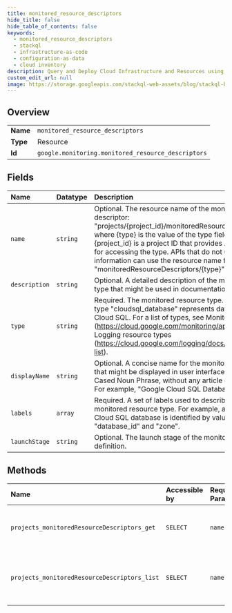 ```yaml
---
title: monitored_resource_descriptors
hide_title: false
hide_table_of_contents: false
keywords:
  - monitored_resource_descriptors
  - stackql
  - infrastructure-as-code
  - configuration-as-data
  - cloud inventory
description: Query and Deploy Cloud Infrastructure and Resources using SQL
custom_edit_url: null
image: https://storage.googleapis.com/stackql-web-assets/blog/stackql-blog-post-featured-image.png
---
```

  
    

## Overview
<table><tbody>
<tr><td><b>Name</b></td><td><code>monitored_resource_descriptors</code></td></tr>
<tr><td><b>Type</b></td><td>Resource</td></tr>
<tr><td><b>Id</b></td><td><code>google.monitoring.monitored_resource_descriptors</code></td></tr>
</tbody></table>

## Fields
| Name | Datatype | Description |
|:-----|:---------|:------------|
| `name` | `string` | Optional. The resource name of the monitored resource descriptor: "projects/{project_id}/monitoredResourceDescriptors/{type}" where {type} is the value of the type field in this object and {project_id} is a project ID that provides API-specific context for accessing the type. APIs that do not use project information can use the resource name format "monitoredResourceDescriptors/{type}". |
| `description` | `string` | Optional. A detailed description of the monitored resource type that might be used in documentation. |
| `type` | `string` | Required. The monitored resource type. For example, the type "cloudsql_database" represents databases in Google Cloud SQL. For a list of types, see Monitoring resource types (https://cloud.google.com/monitoring/api/resources) and Logging resource types (https://cloud.google.com/logging/docs/api/v2/resource-list). |
| `displayName` | `string` | Optional. A concise name for the monitored resource type that might be displayed in user interfaces. It should be a Title Cased Noun Phrase, without any article or other determiners. For example, "Google Cloud SQL Database". |
| `labels` | `array` | Required. A set of labels used to describe instances of this monitored resource type. For example, an individual Google Cloud SQL database is identified by values for the labels "database_id" and "zone". |
| `launchStage` | `string` | Optional. The launch stage of the monitored resource definition. |
## Methods
| Name | Accessible by | Required Params | Description |
|:-----|:--------------|:----------------|:------------|
| `projects_monitoredResourceDescriptors_get` | `SELECT` | `name` | Gets a single monitored resource descriptor. |
| `projects_monitoredResourceDescriptors_list` | `SELECT` | `name` | Lists monitored resource descriptors that match a filter. |
